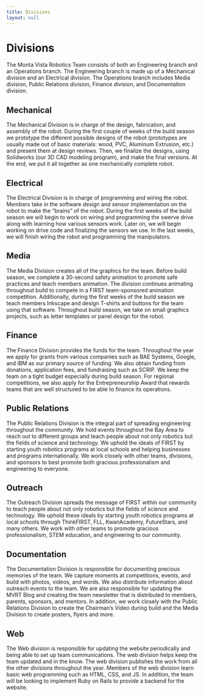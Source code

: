 ```yaml
---
title: Divisions
layout: null
---
```


# Divisions

The Monta Vista Robotics Team consists of both an Engineering branch and an
Operations branch. The Engineering branch is made up of a Mechanical division
and an Electrical division. The Operations branch includes Media division,
Public Relations division, Finance division, and Documentation division.

## Mechanical

The Mechanical Division is in charge of the design, fabrication, and assembly of
the robot. During the first couple of weeks of the build season we prototype the
different possible designs of the robot (prototypes are usually made out of
basic materials: wood, PVC, Aluminum Extrusion, etc.) and present them at design
reviews. Then, we finalize the designs, using Solidworks (our 3D CAD modeling
program), and make the final versions. At the end, we put it all together as one
mechanically complete robot.

## Electrical

The Electrical Division is in charge of programming and wiring the robot.
Members take in the software design and sensor implementation on the robot to
make the “brains” of the robot. During the first weeks of the build season we
will begin to work on wiring and programming the swerve drive along with
learning how various sensors work. Later on, we will begin working on drive code
and finalizing the sensors we use. In the last weeks, we will finish wiring the
robot and programming the manipulators.

## Media

The Media Division creates all of the graphics for the team. Before build
season, we complete a 30-second safety animation to promote safe practices and
teach members animation. The division continues animating throughout build to
compete in a FIRST team-sponsored animation competition. Additionally, during
the first weeks of the build season we teach members Inkscape and design
T-shirts and buttons for the team using that software. Throughout build season,
we take on small graphics projects, such as letter templates or panel design for
the robot.

## Finance

The Finance Division provides the funds for the team. Throughout the year we
apply for grants from various companies such as BAE Systems, Google, and IBM as
our primary source of funding. We also obtain funding from donations,
application fees, and fundraising such as SCRIP. We keep the team on a tight
budget especially during build season. For regional competitions, we also apply
for the Entrepreneurship Award that rewards teams that are well structured to be
able to finance its operations.

## Public Relations

The Public Relations Division is the integral part of spreading engineering
throughout the community. We hold events throughout the Bay Area to reach out to
different groups and teach people about not only robotics but the fields of
science and technology. We uphold the ideals of FIRST by starting youth robotics
programs at local schools and helping businesses and programs internationally.
We work closely with other teams, divisions, and sponsors to best promote both
gracious professionalism and engineering to everyone.

## Outreach

The Outreach Division spreads the message of FIRST within our community to
teach people about not only robotics but the fields of science and technology.
We uphold these ideals by starting youth robotics programs at local schools
through ThinkFIRST, FLL, KwanAcademy, FutureStars, and many others. We work
with other teams to promote gracious professionalism, STEM education, and
engineering to our community.

## Documentation

The Documentation Division is responsible for documenting precious memories of
the team. We capture moments at competitions, events, and build with photos,
videos, and words. We also distribute information about outreach events to the
team. We are also responsible for updating the MVRT Blog and creating the team
newsletter that is distributed to members, parents, sponsors, and mentors. In
addition, we work closely with the Public Relations Division to create the
Chairman’s Video during build and the Media Division to create posters, flyers
and more.

## Web

The Web division is responsible for updating the website periodically and being
able to set up team communications. The web division helps keep the team
updated and in the know. The web division publishes the work from all the other
divisions throughout the year. Members of the web division learn basic web
programming such as HTML, CSS, and JS. In addition, the team will be looking
to implement Ruby on Rails to provide a backend for the website.
